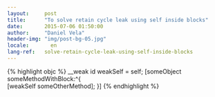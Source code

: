 ```yaml
---
layout:     post
title:      "To solve retain cycle leak using self inside blocks"
date:       2015-07-06 01:50:00
author:     "Daniel Vela"
header-img: "img/post-bg-05.jpg"
locale:       en
lang-ref:   solve-retain-cycle-leak-using-self-inside-blocks
---
```


{% highlight objc %}
__weak id weakSelf = self;
[someObject someMethodWithBlock:^{    
[weakSelf someOtherMethod];
}] 
{% endhighlight %}